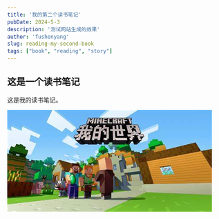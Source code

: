 ```yaml
---
title: '我的第二个读书笔记'
pubDate: 2024-5-3
description: '测试网站生成的效果'
author: 'fushenyang'
slug: reading-my-second-book
tags: ["book", "reading", "story"]
---
```


## 这是一个读书笔记

这是我的读书笔记。

![alt text](./mc.jpeg)

